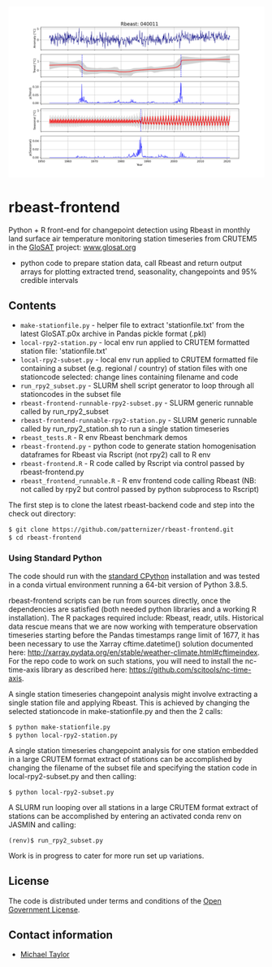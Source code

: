 ![image](https://github.com/patternizer/rbeast-frontend/blob/master/rbeast-040011.png)

# rbeast-frontend

Python + R front-end for changepoint detection using Rbeast in monthly land surface air temperature monitoring station timeseries from CRUTEM5 in the [GloSAT](https://www.glosat.org) project: www.glosat.org

* python code to prepare station data, call Rbeast and return output arrays for plotting extracted trend, seasonality, changepoints and 95% credible intervals

## Contents

* `make-stationfile.py` - helper file to extract 'stationfile.txt' from the latest GloSAT.p0x archive in Pandas pickle format (.pkl)
* `local-rpy2-station.py` - local env run applied to CRUTEM formatted station file: 'stationfile.txt'
* `local-rpy2-subset.py` - local env run applied to CRUTEM formatted file containing a subset (e.g. regional / country) of station files with one stationcode selected: change lines containing filename and code
* `run_rpy2_subset.py` - SLURM shell script generator to loop through all stationcodes in the subset file
* `rbeast-frontend-runnable-rpy2-subset.py` - SLURM generic runnable called by run_rpy2_subset
* `rbeast-frontend-runnable-rpy2-station.py` - SLURM generic runnable called by run_rpy2_station.sh to run a single station timeseries
* `rbeast_tests.R` - R env Rbeast benchmark demos
* `rbeast-frontend.py` - python code to generate station homogenisation dataframes for Rbeast via Rscript (not rpy2) call to R env
* `rbeast-frontend.R` - R code called by Rscript via control passed by rbeast-frontend.py
* `rbeast_frontend_runnable.R` - R env frontend code calling Rbeast (NB: not called by rpy2 but control passed by python subprocess to Rscript)
 
The first step is to clone the latest rbeast-backend code and step into the check out directory: 

    $ git clone https://github.com/patternizer/rbeast-frontend.git
    $ cd rbeast-frontend

### Using Standard Python

The code should run with the [standard CPython](https://www.python.org/downloads/) installation and was tested in a conda virtual environment running a 64-bit version of Python 3.8.5.

rbeast-frontend scripts can be run from sources directly, once the dependencies are satisfied (both needed python libraries and a working R installation). The R packages required include: Rbeast, readr, utils. Historical data rescue means that we are now working with temperature observation timeseries starting before the Pandas timestamps range limit of 1677, it has been necessary to use the Xarray cftime.datetime() solution documented here: http://xarray.pydata.org/en/stable/weather-climate.html#cftimeindex. For the repo code to work on such stations, you will need to install the nc-time-axis library as described here: https://github.com/scitools/nc-time-axis. 

A single station timeseries changepoint analysis might involve extracting a single station file and applying Rbeast. This is achieved by changing the selected stationcode in make-stationfile.py and then the 2 calls:

    $ python make-stationfile.py
    $ python local-rpy2-station.py

A single station timeseries changepoint analysis for one station embedded in a large CRUTEM format extract of stations can be accomplished by changing the filename of the subset file and specifying the station code in local-rpy2-subset.py and then calling:

    $ python local-rpy2-subset.py

A SLURM run looping over all stations in a large CRUTEM format extract of stations can be accomplished by entering an activated conda renv on JASMIN and calling:

    (renv)$ run_rpy2_subset.py

Work is in progress to cater for more run set up variations.

## License

The code is distributed under terms and conditions of the [Open Government License](http://www.nationalarchives.gov.uk/doc/open-government-licence/version/3/).

## Contact information

* [Michael Taylor](michael.a.taylor@uea.ac.uk)


